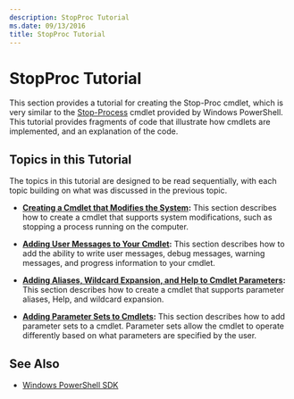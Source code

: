 ```yaml
---
description: StopProc Tutorial
ms.date: 09/13/2016
title: StopProc Tutorial
---
```

# StopProc Tutorial

This section provides a tutorial for creating the Stop-Proc cmdlet, which is very similar to the
[Stop-Process][1] cmdlet provided by Windows PowerShell. This tutorial provides fragments of code
that illustrate how cmdlets are implemented, and an explanation of the code.

## Topics in this Tutorial

The topics in this tutorial are designed to be read sequentially, with each topic building on what
was discussed in the previous topic.

- **[Creating a Cmdlet that Modifies the System][2]:** This section describes how to create a cmdlet
  that supports system modifications, such as stopping a process running on the computer.

- **[Adding User Messages to Your Cmdlet][3]:** This section describes how to add the ability to
  write user messages, debug messages, warning messages, and progress information to your cmdlet.

- **[Adding Aliases, Wildcard Expansion, and Help to Cmdlet Parameters][4]:** This section describes
  how to create a cmdlet that supports parameter aliases, Help, and wildcard expansion.

- **[Adding Parameter Sets to Cmdlets][5]:** This section describes how to add parameter sets to a
  cmdlet. Parameter sets allow the cmdlet to operate differently based on what parameters are
  specified by the user.

## See Also

- [Windows PowerShell SDK](../windows-powershell-reference.md)

[1]: /powershell/module/Microsoft.PowerShell.Management/Stop-Process
[2]: ./creating-a-cmdlet-that-modifies-the-system.md
[3]: ./adding-user-messages-to-your-cmdlet.md
[4]: ./adding-aliases-wildcard-expansion-and-help-to-cmdlet-parameters.md
[5]: ./adding-parameter-sets-to-a-cmdlet.md

